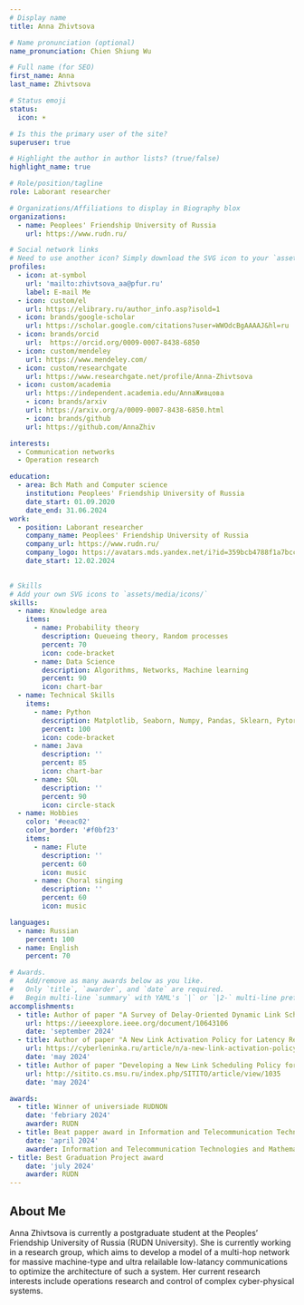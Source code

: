 ```yaml
---
# Display name
title: Anna Zhivtsova

# Name pronunciation (optional)
name_pronunciation: Chien Shiung Wu

# Full name (for SEO)
first_name: Anna
last_name: Zhivtsova

# Status emoji
status:
  icon: ☀️

# Is this the primary user of the site?
superuser: true

# Highlight the author in author lists? (true/false)
highlight_name: true

# Role/position/tagline
role: Laborant researcher

# Organizations/Affiliations to display in Biography blox
organizations:
  - name: Peoplees' Friendship University of Russia
    url: https://www.rudn.ru/

# Social network links
# Need to use another icon? Simply download the SVG icon to your `assets/media/icons/` folder.
profiles:
  - icon: at-symbol
    url: 'mailto:zhivtsova_aa@pfur.ru'
    label: E-mail Me
  - icon: custom/el
    url: https://elibrary.ru/author_info.asp?isold=1
  - icon: brands/google-scholar
    url: https://scholar.google.com/citations?user=WWOdcBgAAAAJ&hl=ru
  - icon: brands/orcid
    url:  https://orcid.org/0009-0007-8438-6850
  - icon: custom/mendeley
    url: https://www.mendeley.com/
  - icon: custom/researchgate
    url: https://www.researchgate.net/profile/Anna-Zhivtsova 
  - icon: custom/academia
    url: https://independent.academia.edu/AnnaЖивцова
    - icon: brands/arxiv
    url: https://arxiv.org/a/0009-0007-8438-6850.html
    - icon: brands/github
    url: https://github.com/AnnaZhiv

interests:
  - Communication networks
  - Operation research

education:
  - area: Bch Math and Computer science
    institution: Peoplees' Friendship University of Russia
    date_start: 01.09.2020
    date_end: 31.06.2024
work:
  - position: Laborant researcher
    company_name: Peoplees' Friendship University of Russia
    company_url: https://www.rudn.ru/
    company_logo: https://avatars.mds.yandex.net/i?id=359bcb4788f1a7bccb3e387ddcd0af0b_l-5232212-images-thumbs&n=13
    date_start: 12.02.2024

  
# Skills
# Add your own SVG icons to `assets/media/icons/`
skills:
  - name: Knowledge area
    items:
      - name: Probability theory
        description: Queueing theory, Random processes 
        percent: 70
        icon: code-bracket
      - name: Data Science
        description: Algorithms, Networks, Machine learning
        percent: 90
        icon: chart-bar
  - name: Technical Skills
    items:
      - name: Python
        description: Matplotlib, Seaborn, Numpy, Pandas, Sklearn, Pytorch
        percent: 100
        icon: code-bracket
      - name: Java
        description: ''
        percent: 85
        icon: chart-bar
      - name: SQL
        description: ''
        percent: 90
        icon: circle-stack
  - name: Hobbies
    color: '#eeac02'
    color_border: '#f0bf23'
    items:
      - name: Flute
        description: ''
        percent: 60
        icon: music
      - name: Choral singing
        description: ''
        percent: 60
        icon: music

languages:
  - name: Russian
    percent: 100
  - name: English
    percent: 70

# Awards.
#   Add/remove as many awards below as you like.
#   Only `title`, `awarder`, and `date` are required.
#   Begin multi-line `summary` with YAML's `|` or `|2-` multi-line prefix and indent 2 spaces below.
accomplishments:
  - title: Author of paper "A Survey of Delay-Oriented Dynamic Link Scheduling Policies for 5G/6G Integrated Access and Backhaul Systems"
    url: https://ieeexplore.ieee.org/document/10643106
    date: 'september 2024'
  - title: Author of paper "A New Link Activation Policy for Latency Reduction in 5G Integrated Access and Backhaul Systems"
    url: https://cyberleninka.ru/article/n/a-new-link-activation-policy-for-latency-reduction-in-5g-integrated-access-and-backhaul-systems
    date: 'may 2024'
  - title: Author of paper "Developing a New Link Scheduling Policy for Delay Reduction in 5G Integrated Access and Backhaul Systems"
    url: http://sitito.cs.msu.ru/index.php/SITITO/article/view/1035
    date: 'may 2024'

awards:
  - title: Winner of universiade RUDNON
    date: 'febriary 2024'
    awarder: RUDN
  - title: Beat papper award in Information and Telecommunication Technologies and Mathematical Modeling of High-Tech Systems (ITTMM) 2024 conference 
    date: 'april 2024'
    awarder: Information and Telecommunication Technologies and Mathematical Modeling of High-Tech Systems 2024
- title: Best Graduation Project award
    date: 'july 2024'
    awarder: RUDN
---
```


## About Me

Anna Zhivtsova is currently a postgraduate student at the Peoples’ Friendship University of Russia (RUDN University). She is currently working in a research group, which aims to develop a model of a multi-hop network for massive machine-type  and ultra relailable low-latancy communications to optimize the architecture of such a system. Her current research interests include operations research and
control of complex cyber-physical systems.

